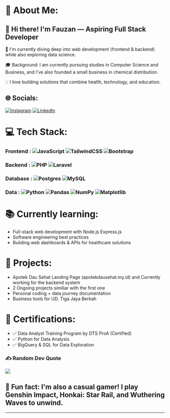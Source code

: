 # 💫 About Me:
## 👋 Hi there! I'm Fauzan — Aspiring Full Stack Developer
🚀 I'm currently diving deep into web development (frontend & backend) while also exploring data science.

🎓 Background: I am currently pursuing studies in Computer Science and Business, and I've also founded a small business in chemical distribution.

💡 I love building solutions that combine health, technology, and education.


## 🌐 Socials:
[![Instagram](https://img.shields.io/badge/Instagram-%23E4405F.svg?logo=Instagram&logoColor=white)](https://instagram.com/zandev.code) [![LinkedIn](https://img.shields.io/badge/LinkedIn-%230077B5.svg?logo=linkedin&logoColor=white)](https://linkedin.com/in/https://www.linkedin.com/in/fauzanahnaf/) 

# 💻 Tech Stack:
### Frontend : ![JavaScript](https://img.shields.io/badge/javascript-%23323330.svg?style=for-the-badge&logo=javascript&logoColor=%23F7DF1E) ![TailwindCSS](https://img.shields.io/badge/tailwindcss-%2338B2AC.svg?style=for-the-badge&logo=tailwind-css&logoColor=white) ![Bootstrap](https://img.shields.io/badge/bootstrap-%238511FA.svg?style=for-the-badge&logo=bootstrap&logoColor=white)
### Backend : ![PHP](https://img.shields.io/badge/php-%23777BB4.svg?style=for-the-badge&logo=php&logoColor=white) ![Laravel](https://img.shields.io/badge/laravel-%23FF2D20.svg?style=for-the-badge&logo=laravel&logoColor=white) 
### Database : ![Postgres](https://img.shields.io/badge/postgres-%23316192.svg?style=for-the-badge&logo=postgresql&logoColor=white) ![MySQL](https://img.shields.io/badge/mysql-4479A1.svg?style=for-the-badge&logo=mysql&logoColor=white)
### Data : ![Python](https://img.shields.io/badge/python-3670A0?style=for-the-badge&logo=python&logoColor=ffdd54) ![Pandas](https://img.shields.io/badge/pandas-%23150458.svg?style=for-the-badge&logo=pandas&logoColor=white) ![NumPy](https://img.shields.io/badge/numpy-%23013243.svg?style=for-the-badge&logo=numpy&logoColor=white) ![Matplotlib](https://img.shields.io/badge/Matplotlib-%23ffffff.svg?style=for-the-badge&logo=Matplotlib&logoColor=black)

# 📚 Currently learning:

- Full-stack web development with Node.js Express.js
- Software engineering best practices
- Building web dashboards & APIs for healthcare solutions


# 🌱 Projects:
- Apotek Dau Sehat Landing Page (apotekdausehat.my.id) and Currently working for the backend system
- 2 Ongoing projects similiar with the first one
- Personal coding + data journey documentation
- Business tools for UD. Tiga Jaya Berkah 

# 📄 Certifications:
- ✅ Data Analyst Training Program by DTS ProA (Certified)
- ✅ Python for Data Analysis
- ✅ BigQuery & SQL for Data Exploration

### ✍️ Random Dev Quote
![](https://quotes-github-readme.vercel.app/api?type=horizontal&theme=radical)


## 💬 Fun fact: I'm also a casual gamer! I play Genshin Impact, Honkai: Star Rail, and Wuthering Waves to unwind.

---

